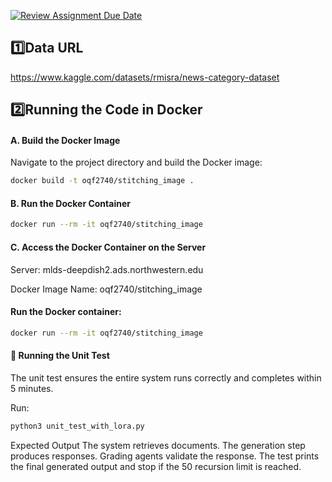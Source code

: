 [![Review Assignment Due Date](https://classroom.github.com/assets/deadline-readme-button-22041afd0340ce965d47ae6ef1cefeee28c7c493a6346c4f15d667ab976d596c.svg)](https://classroom.github.com/a/QnV1lZz2)

## 1️⃣Data URL

https://www.kaggle.com/datasets/rmisra/news-category-dataset

## 2️⃣Running the Code in Docker
#### A. Build the Docker Image
Navigate to the project directory and build the Docker image:

```bash
docker build -t oqf2740/stitching_image .
```

#### B. Run the Docker Container

```bash
docker run --rm -it oqf2740/stitching_image
```

#### C. Access the Docker Container on the Server
Server: mlds-deepdish2.ads.northwestern.edu

Docker Image Name: oqf2740/stitching_image

#### Run the Docker container:
```bash
docker run --rm -it oqf2740/stitching_image
```

#### 🚀 Running the Unit Test
The unit test ensures the entire system runs correctly and completes within 5 minutes.

Run:

```bash
python3 unit_test_with_lora.py
```

Expected Output
The system retrieves documents.
The generation step produces responses.
Grading agents validate the response.
The test prints the final generated output and stop if the 50 recursion limit is reached.
